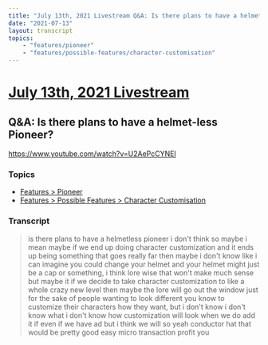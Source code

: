 ```yaml
---
title: "July 13th, 2021 Livestream Q&A: Is there plans to have a helmet-less Pioneer?"
date: "2021-07-13"
layout: transcript
topics:
    - "features/pioneer"
    - "features/possible-features/character-customisation"
---
```

# [July 13th, 2021 Livestream](../2021-07-13.md)
## Q&A: Is there plans to have a helmet-less Pioneer?
https://www.youtube.com/watch?v=U2AePcCYNEI

### Topics
* [Features > Pioneer](../topics/features/pioneer.md)
* [Features > Possible Features > Character Customisation](../topics/features/possible-features/character-customisation.md)

### Transcript

> is there plans to have a helmetless pioneer i don't think so maybe i mean maybe if we end up doing character customization and it ends up being something that goes really far then maybe i don't know like i can imagine you could change your helmet and your helmet might just be a cap or something, i think lore wise that won't make much sense but maybe it if we decide to take character customization to like a whole crazy new level then maybe the lore will go out the window just for the sake of people wanting to look different you know to customize their characters how they want, but i don't know i don't know what i don't know how customization will look when we do add it if even if we have ad but i think we will so yeah conductor hat that would be pretty good easy micro transaction profit you
